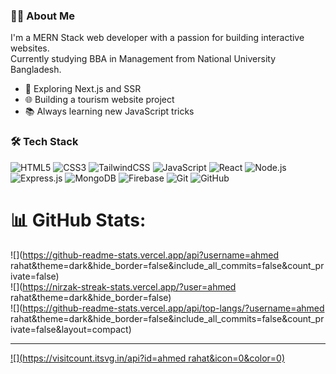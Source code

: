 ### 👨‍💻 About Me
I'm a MERN Stack web developer with a passion for building interactive websites.  
Currently studying BBA in Management from National University Bangladesh.

- 🔭 Exploring Next.js and SSR
- 🌐 Building a tourism website project
- 📚 Always learning new JavaScript tricks
### 🛠️ Tech Stack

<p align="left">
  <img src="https://img.shields.io/badge/HTML5-E34F26?style=for-the-badge&logo=html5&logoColor=white" alt="HTML5" />
  <img src="https://img.shields.io/badge/CSS3-1572B6?style=for-the-badge&logo=css3&logoColor=white" alt="CSS3" />
  <img src="https://img.shields.io/badge/TailwindCSS-38B2AC?style=for-the-badge&logo=tailwind-css&logoColor=white" alt="TailwindCSS" />
  <img src="https://img.shields.io/badge/JavaScript-F7DF1E?style=for-the-badge&logo=javascript&logoColor=black" alt="JavaScript" />
  <img src="https://img.shields.io/badge/React-61DAFB?style=for-the-badge&logo=react&logoColor=black" alt="React" />
  <img src="https://img.shields.io/badge/Node.js-339933?style=for-the-badge&logo=nodedotjs&logoColor=white" alt="Node.js" />
  <img src="https://img.shields.io/badge/Express.js-000000?style=for-the-badge&logo=express&logoColor=white" alt="Express.js" />
  <img src="https://img.shields.io/badge/MongoDB-4EA94B?style=for-the-badge&logo=mongodb&logoColor=white" alt="MongoDB" />
  <img src="https://img.shields.io/badge/Firebase-FFCA28?style=for-the-badge&logo=firebase&logoColor=black" alt="Firebase" />
  <img src="https://img.shields.io/badge/Git-F05032?style=for-the-badge&logo=git&logoColor=white" alt="Git" />
  <img src="https://img.shields.io/badge/GitHub-181717?style=for-the-badge&logo=github&logoColor=white" alt="GitHub" />
</p>

# 📊 GitHub Stats:
![](https://github-readme-stats.vercel.app/api?username=ahmed rahat&theme=dark&hide_border=false&include_all_commits=false&count_private=false)<br/>
![](https://nirzak-streak-stats.vercel.app/?user=ahmed rahat&theme=dark&hide_border=false)<br/>
![](https://github-readme-stats.vercel.app/api/top-langs/?username=ahmed rahat&theme=dark&hide_border=false&include_all_commits=false&count_private=false&layout=compact)

---
[![](https://visitcount.itsvg.in/api?id=ahmed rahat&icon=0&color=0)](https://visitcount.itsvg.in)

<!-- Proudly created with GPRM ( https://gprm.itsvg.in ) -->
<!---
RahatInCode/RahatInCode is a ✨ special ✨ repository because its `README.md` (this file) appears on your GitHub profile.
You can click the Preview link to take a look at your changes.
--->
